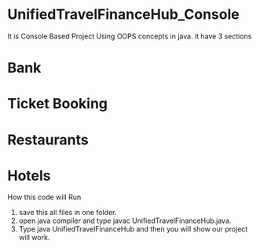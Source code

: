 # UnifiedTravelFinanceHub_Console

It is Console Based Project Using OOPS concepts in java. it have 3 sections
# Bank
# Ticket Booking 
# Restaurants
# Hotels

How this code will Run

1. save this all files in one folder.
2. open java compiler and type javac UnifiedTravelFinanceHub.java.
3. Type java UnifiedTravelFinanceHub and then you will show our project will work.
